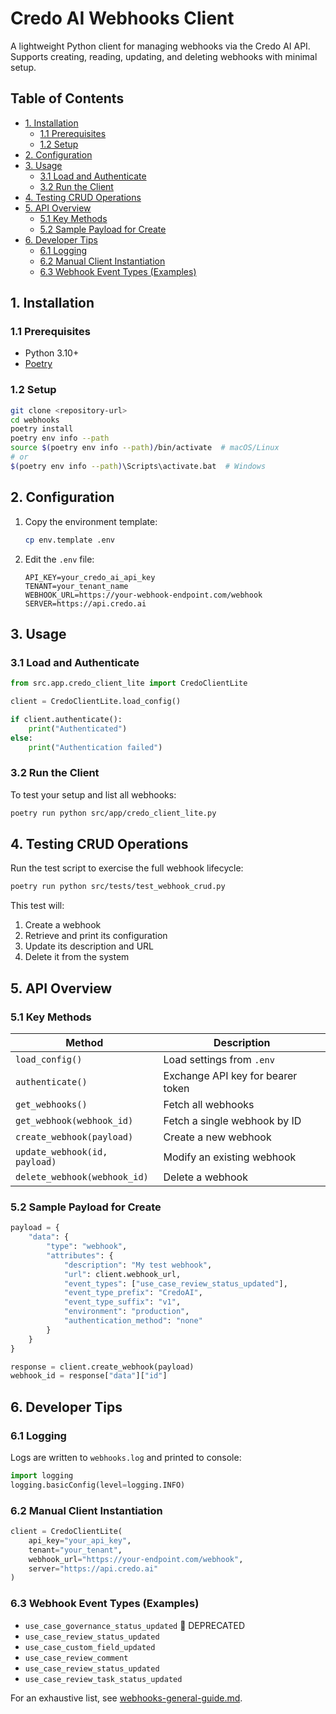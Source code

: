 <!-- omit in toc -->
# Credo AI Webhooks Client

A lightweight Python client for managing webhooks via the Credo AI API. Supports creating, reading, updating, and deleting webhooks with minimal setup.

<!-- omit in toc -->
## Table of Contents
<!-- TOC start (generated with https://github.com/derlin/bitdowntoc) -->

- [1. Installation](#1-installation)
  - [1.1 Prerequisites](#11-prerequisites)
  - [1.2 Setup](#12-setup)
- [2. Configuration](#2-configuration)
- [3. Usage](#3-usage)
  - [3.1 Load and Authenticate](#31-load-and-authenticate)
  - [3.2 Run the Client](#32-run-the-client)
- [4. Testing CRUD Operations](#4-testing-crud-operations)
- [5. API Overview](#5-api-overview)
  - [5.1 Key Methods](#51-key-methods)
  - [5.2 Sample Payload for Create](#52-sample-payload-for-create)
- [6. Developer Tips](#6-developer-tips)
  - [6.1 Logging](#61-logging)
  - [6.2 Manual Client Instantiation](#62-manual-client-instantiation)
  - [6.3 Webhook Event Types (Examples)](#63-webhook-event-types-examples)

<!-- TOC end -->

<!-- TOC --><a name="1-installation"></a>
## 1. Installation

<!-- TOC --><a name="11-prerequisites"></a>
### 1.1 Prerequisites

* Python 3.10+
* [Poetry](https://python-poetry.org/docs/#installation)

<!-- TOC --><a name="12-setup"></a>
### 1.2 Setup

```bash
git clone <repository-url>
cd webhooks
poetry install
poetry env info --path
source $(poetry env info --path)/bin/activate  # macOS/Linux
# or
$(poetry env info --path)\Scripts\activate.bat  # Windows

```


<!-- TOC --><a name="2-configuration"></a>
## 2. Configuration

1. Copy the environment template:

   ```bash
   cp env.template .env
   ```

2. Edit the `.env` file:

   ```env
   API_KEY=your_credo_ai_api_key
   TENANT=your_tenant_name
   WEBHOOK_URL=https://your-webhook-endpoint.com/webhook
   SERVER=https://api.credo.ai
   ```


<!-- TOC --><a name="3-usage"></a>
## 3. Usage

<!-- TOC --><a name="31-load-and-authenticate"></a>
### 3.1 Load and Authenticate

```python
from src.app.credo_client_lite import CredoClientLite

client = CredoClientLite.load_config()

if client.authenticate():
    print("Authenticated")
else:
    print("Authentication failed")
```

<!-- TOC --><a name="32-run-the-client"></a>
### 3.2 Run the Client

To test your setup and list all webhooks:

```bash
poetry run python src/app/credo_client_lite.py
```


<!-- TOC --><a name="4-testing-crud-operations"></a>
## 4. Testing CRUD Operations

Run the test script to exercise the full webhook lifecycle:

```bash
poetry run python src/tests/test_webhook_crud.py
```

This test will:

1. Create a webhook
2. Retrieve and print its configuration
3. Update its description and URL
4. Delete it from the system


<!-- TOC --><a name="5-api-overview"></a>
## 5. API Overview

<!-- TOC --><a name="51-key-methods"></a>
### 5.1 Key Methods

| Method                        | Description                       |
| ----------------------------- | --------------------------------- |
| `load_config()`               | Load settings from `.env`         |
| `authenticate()`              | Exchange API key for bearer token |
| `get_webhooks()`              | Fetch all webhooks                |
| `get_webhook(webhook_id)`     | Fetch a single webhook by ID      |
| `create_webhook(payload)`     | Create a new webhook              |
| `update_webhook(id, payload)` | Modify an existing webhook        |
| `delete_webhook(webhook_id)`  | Delete a webhook                  |

<!-- TOC --><a name="52-sample-payload-for-create"></a>
### 5.2 Sample Payload for Create

```python
payload = {
    "data": {
        "type": "webhook",
        "attributes": {
            "description": "My test webhook",
            "url": client.webhook_url,
            "event_types": ["use_case_review_status_updated"],
            "event_type_prefix": "CredoAI",
            "event_type_suffix": "v1",
            "environment": "production",
            "authentication_method": "none"
        }
    }
}

response = client.create_webhook(payload)
webhook_id = response["data"]["id"]
```


<!-- TOC --><a name="6-developer-tips"></a>
## 6. Developer Tips

<!-- TOC --><a name="61-logging"></a>
### 6.1 Logging

Logs are written to `webhooks.log` and printed to console:

```python
import logging
logging.basicConfig(level=logging.INFO)
```

<!-- TOC --><a name="62-manual-client-instantiation"></a>
### 6.2 Manual Client Instantiation

```python
client = CredoClientLite(
    api_key="your_api_key",
    tenant="your_tenant",
    webhook_url="https://your-endpoint.com/webhook",
    server="https://api.credo.ai"
)
```

<!-- TOC --><a name="63-webhook-event-types-examples"></a>
### 6.3 Webhook Event Types (Examples)

* `use_case_governance_status_updated` 🛑 DEPRECATED
* `use_case_review_status_updated`
* `use_case_custom_field_updated`
* `use_case_review_comment`
* `use_case_review_status_updated`
* `use_case_review_task_status_updated`

For an exhaustive list, see [webhooks-general-guide.md](/docs/webhooks-general-guide.md).
